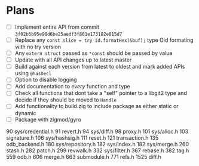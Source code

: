 # Plans

- [ ] Implement entire API from commit `3f02b5b95e90d6be25aedf3f861e173182e815d7`
- [ ] Replace any `const slice = try id.formatHex(&buf);` type Oid formating with no try version
- [ ] Any `extern struct` passed as `*const` should be passed by value 
- [ ] Update with all API changes up to latest master
- [ ] Build against each version from latest to oldest and mark added APIs using `@hasDecl`
- [ ] Option to disable logging
- [ ] Add documentation to *every* function and type
- [ ] Check all functions that dont take a "self" pointer to a libgit2 type and decide if they should be moved to `Handle`
- [ ] Add functionality to build.zig to include package as either static or dynamic
- [ ] Package with zigmod/gyro

90 sys/credential.h
91 revert.h
94 sys/diff.h
98 proxy.h
101 sys/alloc.h
103 signature.h
106 sys/hashsig.h
111 reset.h
121 transaction.h
135 odb_backend.h
180 sys/repository.h
182 sys/index.h
182 sys/merge.h
260 stash.h
282 patch.h
299 revwalk.h
332 sys/filter.h
367 rebase.h
382 tag.h
559 odb.h
606 merge.h
663 submodule.h
771 refs.h
1525 diff.h
